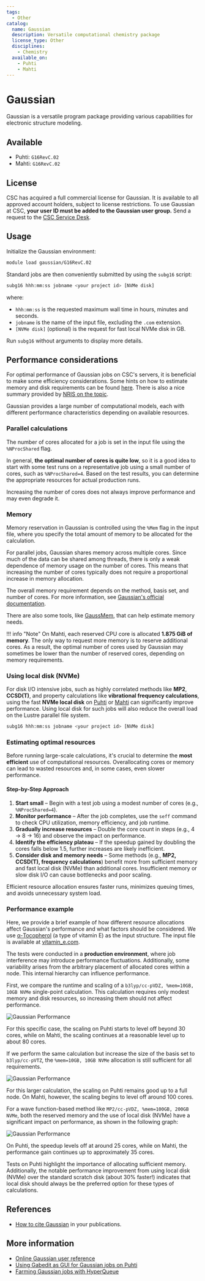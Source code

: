 ```yaml
---
tags:
  - Other
catalog:
  name: Gaussian
  description: Versatile computational chemistry package
  license_type: Other
  disciplines:
    - Chemistry
  available_on:
    - Puhti
    - Mahti
---
```


# Gaussian

Gaussian is a versatile program package providing various capabilities for
electronic structure modeling.

## Available

- Puhti: `G16RevC.02`
- Mahti: `G16RevC.02`

## License

CSC has acquired a full commercial license for Gaussian. It is available to all
approved account holders, subject to license restrictions. To use Gaussian at
CSC, **your user ID must be added to the Gaussian user group.** Send a request
to the [CSC Service Desk](../support/contact.md).

## Usage

Initialize the Gaussian environment:

```bash
module load gaussian/G16RevC.02
```

Standard jobs are then conveniently submitted by using the `subg16` script:

```bash
subg16 hhh:mm:ss jobname <your project id> [NVMe disk]
```

where:

- `hhh:mm:ss` is the requested maximum wall time in hours, minutes and seconds.
- `jobname` is the name of the input file, excluding the `.com` extension.
- `[NVMe disk]` (optional) is the request for fast local NVMe disk in GB.

Run `subg16` without arguments to display more details.

## Performance considerations

For optimal performance of Gaussian jobs on CSC's servers, it is beneficial to
make some efficiency considerations. Some hints on how to estimate memory and
disk requirements can be found [here](http://gaussian.com/running/?tabid=3).
There is also a nice summary provided by
[NRIS on the topic](https://documentation.sigma2.no/software/application_guides/gaussian/gaussian_tuning.html).

Gaussian provides a large number of computational models, each with different
performance characteristics depending on available resources.

### Parallel calculations

The number of cores allocated for a job is set in the input file using the
`%NProcShared` flag.

In general, **the optimal number of cores is quite low**, so it is a good idea
to start with some test runs on a representative job using a small number of
cores, such as `%NProcShared=4`. Based on the test results, you can determine
the appropriate resources for actual production runs.

Increasing the number of cores does not always improve performance and may even
degrade it.

### Memory

Memory reservation in Gaussian is controlled using the `%Mem` flag in the input
file, where you specify the total amount of memory to be allocated for the
calculation.

For parallel jobs, Gaussian shares memory across multiple cores. Since much of
the data can be shared among threads, there is only a weak dependence of memory
usage on the number of cores. This means that increasing the number of cores
typically does not require a proportional increase in memory allocation.

The overall memory requirement depends on the method, basis set, and number of
cores. For more information, see
[Gaussian's official documentation](https://gaussian.com/techsupport/).

There are also some tools, like
[GaussMem](https://massimiliano-arca.itch.io/gaussmem), that can help estimate
memory needs.

!!! info "Note"
    On Mahti, each reserved CPU core is allocated **1.875 GiB of memory**. The
    only way to request more memory is to reserve additional cores. As a
    result, the optimal number of cores used by Gaussian may sometimes be lower
    than the number of reserved cores, depending on memory requirements.

### Using local disk (NVMe)

For disk I/O intensive jobs, such as highly correlated methods like **MP2**,
**CCSD(T)**, and property calculations like **vibrational frequency
calculations**, using the fast **NVMe local disk** on
[Puhti](../computing/running/creating-job-scripts-puhti.md#local-storage) or
[Mahti](../computing/running/creating-job-scripts-mahti.md#local-storage) can
significantly improve performance. Using local disk for such jobs will also
reduce the overall load on the Lustre parallel file system.

```bash
subg16 hhh:mm:ss jobname <your project id> [NVMe disk]
```

### Estimating optimal resources

Before running large-scale calculations, it's crucial to determine the **most
efficient** use of computational resources. Overallocating cores or memory can
lead to wasted resources and, in some cases, even slower performance.

#### **Step-by-Step Approach**

1. **Start small** – Begin with a test job using a modest number of cores
   (e.g., `%NProcShared=4`).
2. **Monitor performance** – After the job completes, use the `seff` command to
   check CPU utilization, memory efficiency, and job runtime.
3. **Gradually increase resources** – Double the core count in steps (e.g., 4 →
   8 → 16) and observe the impact on performance.
4. **Identify the efficiency plateau** – If the speedup gained by doubling the
   cores falls below 1.5, further increases are likely inefficient.
5. **Consider disk and memory needs** – Some methods (e.g., **MP2, CCSD(T),
   frequency calculations**) benefit more from sufficient memory and fast local
   disk (NVMe) than additional cores. Insufficient memory or slow disk I/O can
   cause bottlenecks and poor scaling.

Efficient resource allocation ensures faster runs, minimizes queuing times, and
avoids unnecessary system load.

### Performance example

Here, we provide a brief example of how different resource allocations affect
Gaussian's performance and what factors should be considered. We use
[α-Tocopherol](https://en.wikipedia.org/wiki/%CE%91-Tocopherol) (a type of
vitamin E) as the input structure. The input file is available at
[vitamin_e.com](https://a3s.fi/gaussian/vitamin_e.com).

The tests were conducted in a **production environment**, where job
interference may introduce performance fluctuations. Additionally, some
variability arises from the arbitrary placement of allocated cores within a
node. This internal hierarchy can influence performance.

First, we compare the runtime and scaling of a `b3lyp/cc-pVDZ, %mem=10GB, 10GB
NVMe` single-point calculation. This calculation requires only modest memory
and disk resources, so increasing them should not affect performance.

![Gaussian Performance](../img/g16_perf_1.png)

For this specific case, the scaling on Puhti starts to level off beyond 30
cores, while on Mahti, the scaling continues at a reasonable level up to about
80 cores.

If we perform the same calculation but increase the size of the basis set to
`b3lyp/cc-pVTZ`, the `%mem=10GB, 10GB NVMe` allocation is still sufficient for
all requirements.

![Gaussian Performance](../img/g16_perf_2.png)

For this larger calculation, the scaling on Puhti remains good up to a full
node. On Mahti, however, the scaling begins to level off around 100 cores.

For a wave function-based method like `MP2/cc-pVDZ, %mem=100GB, 200GB NVMe`,
both the reserved memory and the use of local disk (NVMe) have a significant
impact on performance, as shown in the following graph:

![Gaussian Performance](../img/g16_perf_3.png)

On Puhti, the speedup levels off at around 25 cores, while on Mahti, the
performance gain continues up to approximately 35 cores.

Tests on Puhti highlight the importance of allocating sufficient memory.
Additionally, the notable performance improvement from using local disk (NVMe)
over the standard scratch disk (about 30% faster!) indicates that local disk
should always be the preferred option for these types of calculations.

## References

- [How to cite Gaussian](http://gaussian.com/citation_b01/) in your
  publications.

## More information

- [Online Gaussian user reference](http://gaussian.com/man/)
- [Using Gabedit as GUI for Gaussian jobs on Puhti](../support/tutorials/gabedit_gaussian.md)
- [Farming Gaussian jobs with HyperQueue](https://csc-training.github.io/csc-env-eff/hands-on/throughput/gaussian_hq.html)
